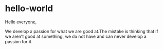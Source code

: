 # hello-world

Hello everyone,

We develop a passion for what we are good at.The mistake is thinking that if we aren't good at something, we do not have and can never develop a passion for it.
